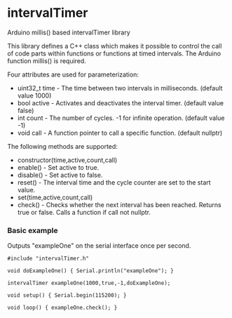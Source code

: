 # intervalTimer
Arduino millis() based intervalTimer library

This library defines a C++ class which makes it possible to control the call of code parts
within functions or functions at timed intervals. The Arduino function millis() is required.

Four attributes are used for parameterization:

* uint32_t time - The time between two intervals in milliseconds. (default value 1000)
* bool active - Activates and deactivates the interval timer. (default value false)
* int count - The number of cycles. -1 for infinite operation. (default value -1)
* void call - A function pointer to call a specific function. (default nullptr)

The following methods are supported:

* constructor(time,active,count,call)
* enable() - Set active to true.
* disable() - Set active to false.
* reset() - The interval time and the cycle counter are set to the start value.
* set(time,active,count,call)
* check() - Checks whether the next interval has been reached. Returns true or false. Calls a function if call not nullptr.

### Basic example
Outputs "exampleOne" on the serial interface once per second.

    #include "intervalTimer.h"
    
    void doExampleOne() { Serial.println("exampleOne"); }
    
    intervalTimer exampleOne(1000,true,-1,doExampleOne);
    
    void setup() { Serial.begin(115200); }
    
    void loop() { exampleOne.check(); }